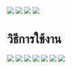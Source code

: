 <img src="https://media.discordapp.net/attachments/883233661800050743/906116636682121236/strb_1.png">
<img src="https://media.discordapp.net/attachments/883233661800050743/906116641929195540/strb_2.png">
<img src="https://media.discordapp.net/attachments/883233661800050743/906116683029176331/strb_3.png">
<img src="https://media.discordapp.net/attachments/883233661800050743/906116683012382770/strb_4.png">

# วิธีการใช้งาน
<img src="https://media.discordapp.net/attachments/883233661800050743/904388713549791284/unknown.png">
<img src="https://media.discordapp.net/attachments/883233661800050743/904388732826820708/unknown.png">
<img src="https://media.discordapp.net/attachments/883233661800050743/904388738883399770/unknown.png">
<img src="https://cdn.discordapp.com/attachments/883233661800050743/904388747141984296/unknown.png">
<img src="https://media.discordapp.net/attachments/883233661800050743/904388749734064138/unknown.png">
<img src="https://cdn.discordapp.com/attachments/883233661800050743/904388756298166362/unknown.png">
<img src="https://media.discordapp.net/attachments/883233661800050743/904388758756024320/unknown.png">
